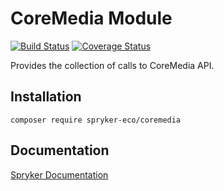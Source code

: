 # CoreMedia Module
[![Build Status](https://travis-ci.org/spryker-eco/coremedia.svg)](https://travis-ci.org/spryker-eco/coremedia)
[![Coverage Status](https://coveralls.io/repos/github/spryker-eco/coremedia/badge.svg)](https://coveralls.io/github/spryker-eco/coremedia)

Provides the collection of calls to CoreMedia API.

## Installation

```
composer require spryker-eco/coremedia
```

## Documentation

[Spryker Documentation](https://academy.spryker.com/developing_with_spryker/module_guide/modules.html)
